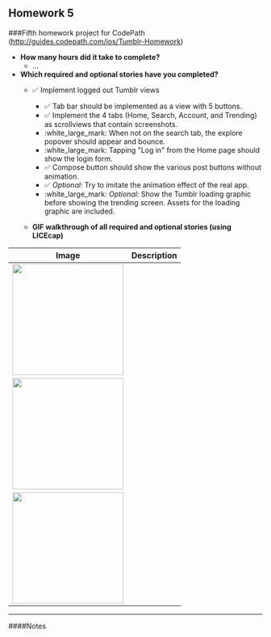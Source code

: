 Homework 5
---
###Fifth homework project for CodePath (http://guides.codepath.com/ios/Tumblr-Homework)

* **How many hours did it take to complete?**
  * ...
* **Which required and optional stories have you completed?**
  * :white_check_mark: Implement logged out Tumblr views
    * :white_check_mark: Tab bar should be implemented as a view with 5 buttons.
    * :white_check_mark: Implement the 4 tabs (Home, Search, Account, and Trending) as scrollviews that contain screenshots.
    * :white_large_mark: When not on the search tab, the explore popover should appear and bounce.
    * :white_large_mark: Tapping "Log in" from the Home page should show the login form.
    * :white_check_mark: Compose button should show the various post buttons without animation.
    * :white_check_mark: *Optional*: Try to imitate the animation effect of the real app.
    * :white_large_mark: *Optional*: Show the Tumblr loading graphic before showing the trending screen. Assets for the loading graphic are included.

  * **GIF walkthrough of all required and optional stories (using LICEcap)**

| Image               | Description        |
| ------------------- |:-------------------|
| <img width="220" src=""/> |              |
| <img width="220" src=""/> |              |
| <img width="220" src=""/> |              |


---

####Notes
